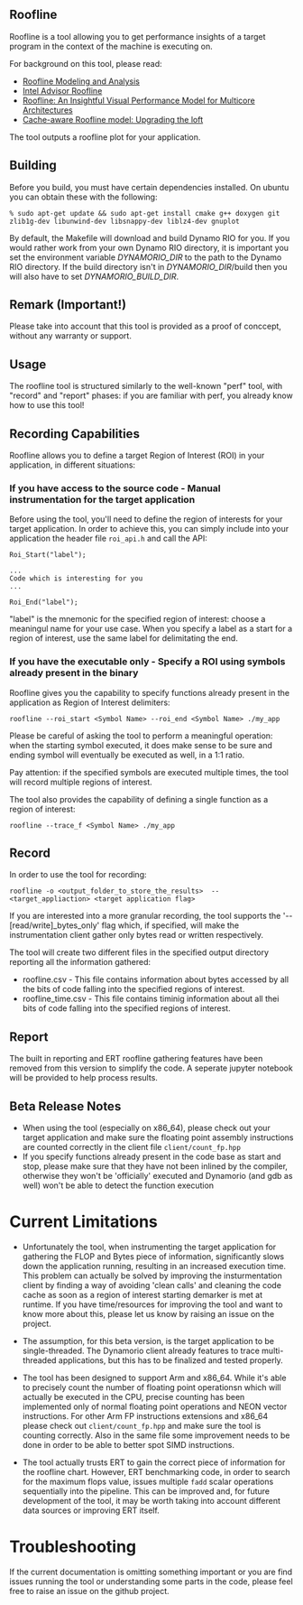 ## Roofline

Roofline is a tool allowing you to get performance insights of a target program in the context of the machine is executing on.

For background on this tool, please read:

* [Roofline Modeling and Analysis](https://crd.lbl.gov/assets/Uploads/CS267-2019-Roofline-SWWilliams.pdf)
* [Intel Advisor Roofline](https://software.intel.com/en-us/articles/intel-advisor-roofline)
* [Roofline: An Insightful Visual Performance Model for Multicore Architectures](http://www.eng.auburn.edu/~vagrawal/COURSE/READING/ARCH/roofline%20An%20insightful%20performance%20model%20for%20Multicore.pdf)
* [Cache-aware Roofline model: Upgrading the loft](http://www.inesc-id.pt/ficheiros/publicacoes/9068.pdf)

The tool outputs a roofline plot for your application.

## Building

Before you build, you must have certain dependencies installed.  On ubuntu you can obtain these with the following:
```
% sudo apt-get update && sudo apt-get install cmake g++ doxygen git zlib1g-dev libunwind-dev libsnappy-dev liblz4-dev gnuplot
```

By default, the Makefile will download and build Dynamo RIO for you.  If you would rather work from your own Dynamo RIO directory,
it is important you set the environment variable _DYNAMORIO_DIR_ to the path to the Dynamo RIO directory.  If the build directory
isn't in _DYNAMORIO_DIR_/build then you will also have to set _DYNAMORIO_BUILD_DIR_.


## Remark (Important!)

Please take into account that this tool is provided as a proof of conccept, without any warranty or support.


## Usage

The roofline tool is structured similarly to the well-known "perf" tool, with "record" and "report" phases:
if you are familiar with perf, you already know how to use this tool!







## Recording Capabilities

Roofline allows you to define a target Region of Interest (ROI) in your application, in different situations:

### If you have access to the source code - Manual instrumentation for the target application

Before using the tool, you'll need to define the region of interests for your target application.
In order to achieve this, you can simply include into your application the header file `roi_api.h` and call the API:


```
Roi_Start("label");

...
Code which is interesting for you
...

Roi_End("label");

```

"label" is the mnemonic for the specified region of interest: choose a meaningul name for your use case.
When you specify a label as a start for a region of interest, use the same label for delimitating the end. 


### If you have the executable only - Specify a ROI using symbols already present in the binary

Roofline gives you the capability to specify functions already present in the application as Region of Interest delimiters:

`roofline --roi_start <Symbol Name> --roi_end <Symbol Name> ./my_app`

Please be careful of asking the tool to perform a meaningful operation: when the starting symbol executed, it does make sense to be sure and ending symbol will eventually be executed as well, in a 1:1 ratio.

Pay attention: if the specified symbols are executed multiple times, the tool will record multiple regions of interest. 

The tool also provides the capability of defining a single function as a region of interest:

`roofline --trace_f <Symbol Name> ./my_app`


## Record
In order to use the tool for recording:

`roofline -o <output_folder_to_store_the_results>  -- <target_appliaction> <target application flag>`

If you are interested into a more granular recording, the tool supports the '--[read/write]_bytes_only' flag which, if specified, will make the instrumentation client gather only bytes read or written respectively.


The tool will create two different files in the specified output directory reporting all the information gathered:

* roofline.csv - This file contains information about bytes accessed by all the bits of code falling into the specified regions of interest.
* roofline_time.csv - This file contains timinig information about all thei bits of code falling into the specified regions of interest.

## Report

The built in reporting and ERT roofline gathering features have been removed from this version to simplify the code.
A seperate jupyter notebook will be provided to help process results.

## Beta Release Notes

* When using the tool (especially on x86_64), please check out your target application and make sure the floating point assembly instructions are counted correctly in the client file `client/count_fp.hpp`
* If you specify functions already present in the code base as start and stop, please make sure that they have not been inlined by the compiler, otherwise they won't be 'officially' executed and Dynamorio (and gdb as well) won't be able to detect the function execution


# Current Limitations

* Unfortunately the tool, when instrumenting the target application for gathering the FLOP and Bytes piece of information, significantly slows down the application running, resulting in an increased execution time.
This problem can actually be solved by improving the insturmentation client by finding a way of avoiding 'clean calls' and cleaning the code cache as soon as a region of interest starting demarker is met at runtime.
If you have time/resources for improving the tool and want to know more about this, please let us know by raising an issue on the project.

* The assumption, for this beta version, is the target application to be single-threaded. The Dynamorio client already features to trace multi-threaded applications, but this has to be finalized and tested properly.

* The tool has been designed to support Arm and x86_64. While it's able to precisely count the number of floating point operationsn which will actually be executed in the CPU, precise counting has been implemented only of normal floating point operations and NEON vector instructions.
For other Arm FP instructions extensions and x86_64 please check out `client/count_fp.hpp` and make sure the tool is counting correctly. Also in the same file some improvement needs to be done in order to be able to better spot SIMD instructions.


* The tool actually trusts ERT to gain the correct piece of information for the roofline chart. However, ERT benchmarking code, in order to search for the maximum flops value, issues multiple `fadd` scalar operations sequentially into the pipeline. This can be improved and, for future development of the tool, it may be worth taking into account different data sources or improving ERT itself.



# Troubleshooting 

If the current documentation is omitting something important or you are find issues running the tool or understanding some parts in the code, please feel free to raise an issue on the github project.
